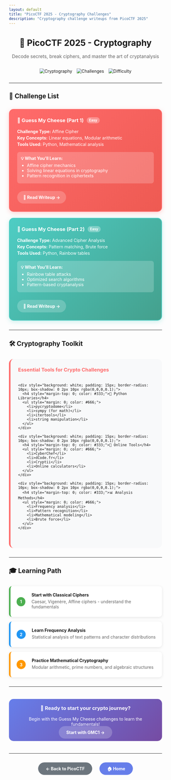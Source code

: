 ```yaml
---
layout: default
title: "PicoCTF 2025 - Cryptography Challenges"
description: "Cryptography challenge writeups from PicoCTF 2025"
---
```


<div align="center">
  <h1>🔐 PicoCTF 2025 - Cryptography</h1>
  <p style="font-size: 1.1em; color: #666; margin-bottom: 30px;">
    Decode secrets, break ciphers, and master the art of cryptanalysis
  </p>
  
  <div style="display: flex; justify-content: center; gap: 15px; margin-bottom: 30px;">
    <img src="https://img.shields.io/badge/Category-Cryptography-red?style=for-the-badge" alt="Cryptography" />
    <img src="https://img.shields.io/badge/Challenges-2-blue?style=for-the-badge" alt="Challenges" />
    <img src="https://img.shields.io/badge/Difficulty-Beginner-green?style=for-the-badge" alt="Difficulty" />
  </div>
</div>

---

## 🧀 Challenge List

<div style="display: grid; grid-template-columns: repeat(auto-fit, minmax(350px, 1fr)); gap: 20px; margin: 30px 0;">

  <div style="border: 2px solid #ff6b6b; border-radius: 15px; padding: 25px; background: linear-gradient(135deg, #ff6b6b 0%, #ee5a52 100%); color: white; box-shadow: 0 4px 15px rgba(255, 107, 107, 0.3);">
    <h3 style="margin-top: 0; color: white; display: flex; align-items: center;">
      🧀 Guess My Cheese (Part 1)
      <span style="background: rgba(255,255,255,0.3); font-size: 0.7em; padding: 3px 8px; border-radius: 10px; margin-left: 10px;">Easy</span>
    </h3>
    <p style="margin: 15px 0; line-height: 1.5;">
      <strong>Challenge Type:</strong> Affine Cipher<br>
      <strong>Key Concepts:</strong> Linear equations, Modular arithmetic<br>
      <strong>Tools Used:</strong> Python, Mathematical analysis
    </p>
    <div style="background: rgba(255,255,255,0.2); border-radius: 8px; padding: 12px; margin: 15px 0;">
      <strong>💡 What You'll Learn:</strong>
      <ul style="margin: 5px 0; padding-left: 20px;">
        <li>Affine cipher mechanics</li>
        <li>Solving linear equations in cryptography</li>
        <li>Pattern recognition in ciphertexts</li>
      </ul>
    </div>
    <a href="GMC1.md" style="background: rgba(255,255,255,0.2); color: white; padding: 12px 20px; border-radius: 25px; text-decoration: none; font-weight: bold; display: inline-block; margin-top: 10px;">📖 Read Writeup →</a>
  </div>

  <div style="border: 2px solid #4ecdc4; border-radius: 15px; padding: 25px; background: linear-gradient(135deg, #4ecdc4 0%, #44a08d 100%); color: white; box-shadow: 0 4px 15px rgba(78, 205, 196, 0.3);">
    <h3 style="margin-top: 0; color: white; display: flex; align-items: center;">
      🧀 Guess My Cheese (Part 2)
      <span style="background: rgba(255,255,255,0.3); font-size: 0.7em; padding: 3px 8px; border-radius: 10px; margin-left: 10px;">Easy</span>
    </h3>
    <p style="margin: 15px 0; line-height: 1.5;">
      <strong>Challenge Type:</strong> Advanced Cipher Analysis<br>
      <strong>Key Concepts:</strong> Pattern matching, Brute force<br>
      <strong>Tools Used:</strong> Python, Rainbow tables
    </p>
    <div style="background: rgba(255,255,255,0.2); border-radius: 8px; padding: 12px; margin: 15px 0;">
      <strong>💡 What You'll Learn:</strong>
      <ul style="margin: 5px 0; padding-left: 20px;">
        <li>Rainbow table attacks</li>
        <li>Optimized search algorithms</li>
        <li>Pattern-based cryptanalysis</li>
      </ul>
    </div>
    <a href="GMC2.md" style="background: rgba(255,255,255,0.2); color: white; padding: 12px 20px; border-radius: 25px; text-decoration: none; font-weight: bold; display: inline-block; margin-top: 10px;">📖 Read Writeup →</a>
  </div>

</div>

---

## 🛠️ Cryptography Toolkit

<div style="background: #f8f9fa; padding: 25px; border-radius: 15px; margin: 30px 0; border-left: 5px solid #ff6b6b;">
  <h3 style="margin-top: 0; color: #ff6b6b;">Essential Tools for Crypto Challenges</h3>
  
  <div style="display: grid; grid-template-columns: repeat(auto-fit, minmax(200px, 1fr)); gap: 20px; margin: 20px 0;">
    
    <div style="background: white; padding: 15px; border-radius: 10px; box-shadow: 0 2px 10px rgba(0,0,0,0.1);">
      <h4 style="margin-top: 0; color: #333;">🐍 Python Libraries</h4>
      <ul style="margin: 0; color: #666;">
        <li>pycryptodome</li>
        <li>sympy (for math)</li>
        <li>itertools</li>
        <li>string manipulation</li>
      </ul>
    </div>
    
    <div style="background: white; padding: 15px; border-radius: 10px; box-shadow: 0 2px 10px rgba(0,0,0,0.1);">
      <h4 style="margin-top: 0; color: #333;">🔧 Online Tools</h4>
      <ul style="margin: 0; color: #666;">
        <li>CyberChef</li>
        <li>dCode.fr</li>
        <li>Cryptii</li>
        <li>Online calculators</li>
      </ul>
    </div>
    
    <div style="background: white; padding: 15px; border-radius: 10px; box-shadow: 0 2px 10px rgba(0,0,0,0.1);">
      <h4 style="margin-top: 0; color: #333;">📊 Analysis Methods</h4>
      <ul style="margin: 0; color: #666;">
        <li>Frequency analysis</li>
        <li>Pattern recognition</li>
        <li>Mathematical modeling</li>
        <li>Brute force</li>
      </ul>
    </div>
    
  </div>
</div>

---

## 🎓 Learning Path

<div style="display: flex; flex-direction: column; gap: 15px; margin: 30px 0;">
  
  <div style="display: flex; align-items: center; background: white; padding: 20px; border-radius: 10px; box-shadow: 0 2px 10px rgba(0,0,0,0.1); border-left: 5px solid #4caf50;">
    <div style="background: #4caf50; color: white; border-radius: 50%; width: 30px; height: 30px; display: flex; align-items: center; justify-content: center; margin-right: 20px; font-weight: bold;">1</div>
    <div>
      <strong>Start with Classical Ciphers</strong>
      <p style="margin: 5px 0; color: #666;">Caesar, Vigenère, Affine ciphers - understand the fundamentals</p>
    </div>
  </div>
  
  <div style="display: flex; align-items: center; background: white; padding: 20px; border-radius: 10px; box-shadow: 0 2px 10px rgba(0,0,0,0.1); border-left: 5px solid #2196f3;">
    <div style="background: #2196f3; color: white; border-radius: 50%; width: 30px; height: 30px; display: flex; align-items: center; justify-content: center; margin-right: 20px; font-weight: bold;">2</div>
    <div>
      <strong>Learn Frequency Analysis</strong>
      <p style="margin: 5px 0; color: #666;">Statistical analysis of text patterns and character distributions</p>
    </div>
  </div>
  
  <div style="display: flex; align-items: center; background: white; padding: 20px; border-radius: 10px; box-shadow: 0 2px 10px rgba(0,0,0,0.1); border-left: 5px solid #ff9800;">
    <div style="background: #ff9800; color: white; border-radius: 50%; width: 30px; height: 30px; display: flex; align-items: center; justify-content: center; margin-right: 20px; font-weight: bold;">3</div>
    <div>
      <strong>Practice Mathematical Cryptography</strong>
      <p style="margin: 5px 0; color: #666;">Modular arithmetic, prime numbers, and algebraic structures</p>
    </div>
  </div>
  
</div>

---

<div style="text-align: center; margin: 40px 0;">
  <div style="background: linear-gradient(135deg, #667eea 0%, #764ba2 100%); color: white; padding: 20px; border-radius: 15px; margin: 20px 0;">
    <h3 style="margin-top: 0;">🎯 Ready to start your crypto journey?</h3>
    <p style="margin: 10px 0;">Begin with the Guess My Cheese challenges to learn the fundamentals!</p>
    <a href="GMC1.md" style="background: rgba(255,255,255,0.2); color: white; padding: 12px 25px; border-radius: 25px; text-decoration: none; font-weight: bold; margin: 0 10px;">Start with GMC1 →</a>
  </div>
</div>

---

<div style="text-align: center; margin-top: 40px;">
  <a href="../index.md" style="background: #6c757d; color: white; padding: 12px 25px; border-radius: 25px; text-decoration: none; font-weight: bold; margin: 0 10px;">← Back to PicoCTF</a>
  <a href="../../index.md" style="background: #667eea; color: white; padding: 12px 25px; border-radius: 25px; text-decoration: none; font-weight: bold; margin: 0 10px;">🏠 Home</a>
</div>

